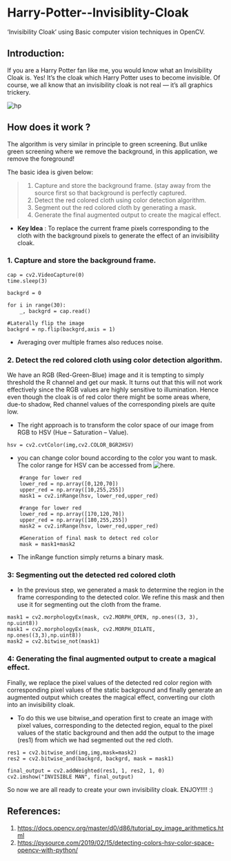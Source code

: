 # Harry-Potter--Invisiblity-Cloak
 ‘Invisibility Cloak’ using Basic computer vision techniques in OpenCV.
 
 
## Introduction:
If you are a Harry Potter fan like me, you would know what an Invisibility Cloak is. 
Yes! It’s the cloak which Harry Potter uses to become invisible. Of course, we all know that an invisibility cloak is not real — it’s all graphics trickery.

![hp](https://github.com/PriyaJ28/Harry-Potter--Invisiblity-Cloak/blob/master/ezgif.com-video-to-gif.gif)

## How does it work ?
The algorithm is very similar in principle to green screening. But unlike green screening where we remove the background, in this application, we remove the foreground!

The basic idea is given below:

>1. Capture and store the background frame. (stay away from the source first so that background is perfectly captured.
>2. Detect the red colored cloth using color detection algorithm.
>3. Segment out the red colored cloth by generating a mask.
>4. Generate the final augmented output to create the magical effect.

* **Key Idea** : To replace the current frame pixels corresponding to the cloth with the background pixels to generate the effect of an invisibility cloak.

### 1. Capture and store the background frame.
```
cap = cv2.VideoCapture(0)
time.sleep(3)

backgrd = 0

for i in range(30):
    _, backgrd = cap.read()

#Laterally flip the image
backgrd = np.flip(backgrd,axis = 1)

```
* Averaging over multiple frames also reduces noise.

### 2. Detect the red colored cloth using color detection algorithm.
We have an RGB (Red-Green-Blue) image and it is tempting to simply threshold the R channel and get our mask. It turns out that this will not work effectively since the RGB values are highly sensitive to illumination. Hence even though the cloak is of red color there might be some areas where, due-to shadow, Red channel values of the corresponding pixels are quite low.

* The right approach is to transform the color space of our image from RGB to HSV (Hue – Saturation – Value).

```
hsv = cv2.cvtColor(img,cv2.COLOR_BGR2HSV)

```
* you can change color bound according to the color you want to mask. The color range for HSV can be accessed from ![here](http://colorizer.org/).

```
    #range for lower red
    lower_red = np.array([0,120,70])
    upper_red = np.array([10,255,255])
    mask1 = cv2.inRange(hsv, lower_red,upper_red)

    #range for lower red
    lower_red = np.array([170,120,70])
    upper_red = np.array([180,255,255])
    mask2 = cv2.inRange(hsv, lower_red,upper_red)

    #Generation of final mask to detect red color
    mask = mask1+mask2

```
* The inRange function simply returns a binary mask.

### 3: Segmenting out the detected red colored cloth

* In the previous step, we generated a mask to determine the region in the frame corresponding to the detected color. We refine this mask and then use it for segmenting out the cloth from the frame. 
```
mask1 = cv2.morphologyEx(mask, cv2.MORPH_OPEN, np.ones((3, 3), np.uint8)) 
mask1 = cv2.morphologyEx(mask, cv2.MORPH_DILATE, np.ones((3,3),np.uint8)) 
mask2 = cv2.bitwise_not(mask1) 

```
### 4: Generating the final augmented output to create a magical effect.

Finally, we replace the pixel values of the detected red color region with corresponding pixel values of the static background and finally generate an augmented output which creates the magical effect, converting our cloth into an invisibility cloak.

* To do this we use bitwise_and operation first to create an image with pixel values, corresponding to the detected region, equal to the pixel values of the static background and then add the output to the image (res1) from which we had segmented out the red cloth.

```
res1 = cv2.bitwise_and(img,img,mask=mask2)
res2 = cv2.bitwise_and(backgrd, backgrd, mask = mask1)

final_output = cv2.addWeighted(res1, 1, res2, 1, 0) 
cv2.imshow("INVISIBLE MAN", final_output) 
```

So now we are all ready to create your own invisibility cloak. ENJOY!!!! :)

## References:

1. https://docs.opencv.org/master/d0/d86/tutorial_py_image_arithmetics.html
2. https://pysource.com/2019/02/15/detecting-colors-hsv-color-space-opencv-with-python/





